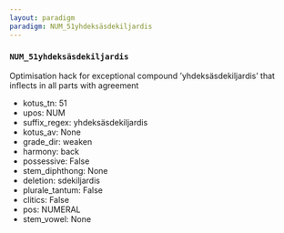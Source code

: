 ```yaml
---
layout: paradigm
paradigm: NUM_51yhdeksäsdekiljardis
---
```

### ` NUM_51yhdeksäsdekiljardis `

Optimisation hack for exceptional compound ’yhdeksäsdekiljardis’ that inflects in all parts with agreement
* kotus_tn: 51
* upos: NUM
* suffix_regex: yhdeksäsdekiljardis
* kotus_av: None
* grade_dir: weaken
* harmony: back
* possessive: False
* stem_diphthong: None
* deletion: sdekiljardis
* plurale_tantum: False
* clitics: False
* pos: NUMERAL
* stem_vowel: None
